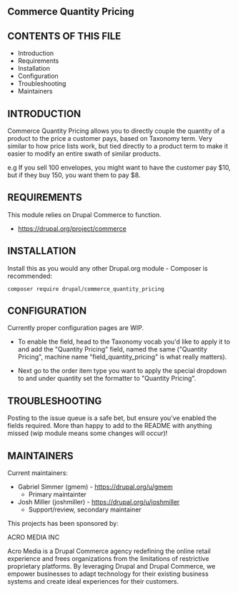 Commerce Quantity Pricing
-------------------------

CONTENTS OF THIS FILE
---------------------

-   Introduction
-   Requirements
-   Installation
-   Configuration
-   Troubleshooting
-   Maintainers

INTRODUCTION
------------

Commerce Quantity Pricing allows you to directly couple the quantity of
a product to the price a customer pays, based on Taxonomy term. Very
similar to how price lists work, but tied directly to a product term to
make it easier to modify an entire swath of similar products.

e.g If you sell 100 envelopes, you might want to have the customer pay
\$10, but if they buy 150, you want them to pay \$8.

REQUIREMENTS
------------

This module relies on Drupal Commerce to function.

-   https://drupal.org/project/commerce

INSTALLATION
------------

Install this as you would any other Drupal.org module - Composer is
recommended:

    composer require drupal/commerce_quantity_pricing

CONFIGURATION
-------------

Currently proper configuration pages are WIP.

-   To enable the field, head to the Taxonomy vocab you'd like to apply
    it to and add the "Quantity Pricing" field, named the same
    ("Quantity Pricing", machine name "field\_quantity\_pricing" is what
    really matters).

-   Next go to the order item type you want to apply the special
    dropdown to and under quantity set the formatter to "Quantity
    Pricing".

TROUBLESHOOTING
---------------

Posting to the issue queue is a safe bet, but ensure you've enabled the
fields required. More than happy to add to the README with anything
missed (wip module means some changes will occur)!

MAINTAINERS
-----------

Current maintainers:

-   Gabriel Simmer (gmem) - https://drupal.org/u/gmem
    -   Primary maintainter
-   Josh Miller (joshmiller) - https://drupal.org/u/joshmiller
    -   Support/review, secondary maintainer

This projects has been sponsored by:

ACRO MEDIA INC

Acro Media is a Drupal Commerce agency redefining the online retail
experience and frees organizations from the limitations of restrictive
proprietary platforms. By leveraging Drupal and Drupal Commerce, we
empower businesses to adapt technology for their existing business
systems and create ideal experiences for their customers.
